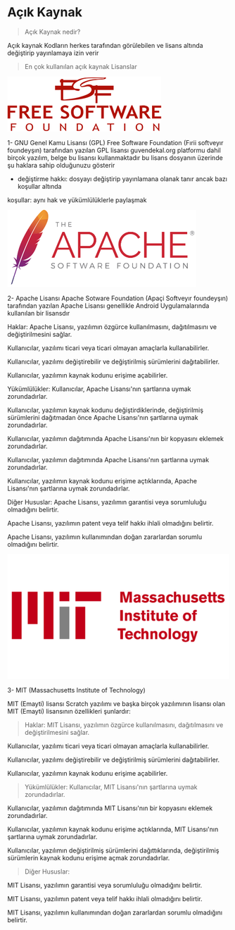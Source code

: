 # Açık Kaynak

> Açık Kaynak nedir?

Açık kaynak Kodların herkes tarafından görülebilen ve lisans altında değiştirip yayınlamaya izin verir

> En çok kullanılan açık kaynak Lisanslar

![FSF](images/FSF.png)

1- GNU Genel Kamu Lisansı (GPL)
Free Software Foundation (Fırii softveyır foundeyşın) tarafından yazılan GPL lisansı guvendekal.org platformu dahil birçok yazılım, belge bu lisansı kullanmaktadır bu lisans dosyanın üzerinde şu haklara sahip olduğunuzu gösterir

- değiştirme hakkı:
dosyayı değiştirip yayınlamana olanak tanır ancak bazı koşullar altında

koşullar:
aynı hak ve yükümlülüklerle paylaşmak

![Apache-Logo](images/Apache.png)

2- Apache Lisansı
Apache Sotware Foundation (Apaçi Softveyır foundeyşın) tarafından yazılan Apache Lisansı genellikle Android Uygulamalarında kullanılan bir lisansdır

Haklar:
Apache Lisansı, yazılımın özgürce kullanılmasını, dağıtılmasını ve değiştirilmesini sağlar.

Kullanıcılar, yazılımı ticari veya ticari olmayan amaçlarla kullanabilirler.

Kullanıcılar, yazılımı değiştirebilir ve değiştirilmiş sürümlerini dağıtabilirler.

Kullanıcılar, yazılımın kaynak kodunu erişime açabilirler.

Yükümlülükler:
Kullanıcılar, Apache Lisansı'nın şartlarına uymak zorundadırlar.

Kullanıcılar, yazılımın kaynak kodunu değiştirdiklerinde, değiştirilmiş sürümlerini dağıtmadan önce Apache Lisansı'nın şartlarına uymak zorundadırlar.

Kullanıcılar, yazılımın dağıtımında Apache Lisansı'nın bir kopyasını eklemek zorundadırlar.

Kullanıcılar, yazılımın dağıtımında Apache Lisansı'nın şartlarına uymak zorundadırlar.

Kullanıcılar, yazılımın kaynak kodunu erişime açtıklarında, Apache Lisansı'nın şartlarına uymak zorundadırlar.

Diğer Hususlar:
Apache Lisansı, yazılımın garantisi veya sorumluluğu olmadığını belirtir.

Apache Lisansı, yazılımın patent veya telif hakkı ihlali olmadığını belirtir.

Apache Lisansı, yazılımın kullanımından doğan zararlardan sorumlu olmadığını belirtir.

![MIT](images/MIT.png)

3- MIT (Massachusetts Institute of
Technology)

MIT (Emayti) lisansı Scratch yazılımı ve başka birçok yazılımının lisansı olan MIT (Emayti) lisansının özellikleri şunlardır:

> Haklar:
MIT Lisansı, yazılımın özgürce kullanılmasını, dağıtılmasını ve değiştirilmesini sağlar.

Kullanıcılar, yazılımı ticari veya ticari olmayan amaçlarla kullanabilirler.

Kullanıcılar, yazılımı değiştirebilir ve değiştirilmiş sürümlerini dağıtabilirler.

Kullanıcılar, yazılımın kaynak kodunu erişime açabilirler.

> Yükümlülükler:
Kullanıcılar, MIT Lisansı'nın şartlarına uymak zorundadırlar.

Kullanıcılar, yazılımın dağıtımında MIT Lisansı'nın bir kopyasını eklemek zorundadırlar.

Kullanıcılar, yazılımın kaynak kodunu erişime açtıklarında, MIT Lisansı'nın şartlarına uymak zorundadırlar.

Kullanıcılar, yazılımın değiştirilmiş sürümlerini dağıttıklarında, değiştirilmiş sürümlerin kaynak kodunu erişime açmak zorundadırlar.

>Diğer Hususlar:

MIT Lisansı, yazılımın garantisi veya sorumluluğu olmadığını belirtir.

MIT Lisansı, yazılımın patent veya telif hakkı ihlali olmadığını belirtir.

MIT Lisansı, yazılımın kullanımından doğan zararlardan sorumlu olmadığını belirtir.
